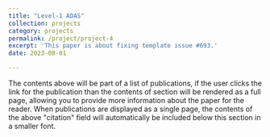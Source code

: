 ```yaml
---
title: "Level-1 ADAS"
collection: projects
category: projects
permalink: /project/project-4
excerpt: 'This paper is about fixing template issue #693.'
date: 2023-08-01

---
```


The contents above will be part of a list of publications, if the user clicks the link for the publication than the contents of section will be rendered as a full page, allowing you to provide more information about the paper for the reader. When publications are displayed as a single page, the contents of the above "citation" field will automatically be included below this section in a smaller font.
